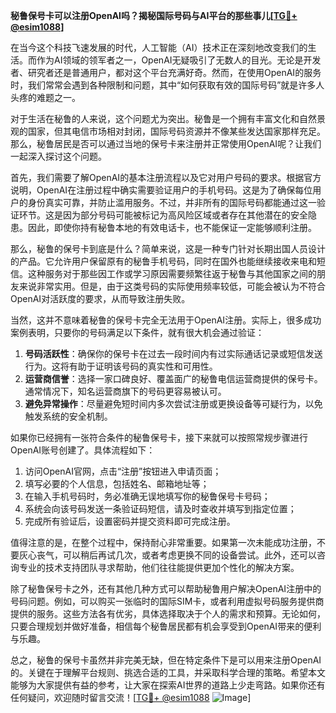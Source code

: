 **秘鲁保号卡可以注册OpenAI吗？揭秘国际号码与AI平台的那些事儿[[TG💪+ @esim1088](https://t.me/s/esim1088)]**

在当今这个科技飞速发展的时代，人工智能（AI）技术正在深刻地改变我们的生活。而作为AI领域的领军者之一，OpenAI无疑吸引了无数人的目光。无论是开发者、研究者还是普通用户，都对这个平台充满好奇。然而，在使用OpenAI的服务时，我们常常会遇到各种限制和问题，其中“如何获取有效的国际号码”就是许多人头疼的难题之一。

对于生活在秘鲁的人来说，这个问题尤为突出。秘鲁是一个拥有丰富文化和自然景观的国家，但其电信市场相对封闭，国际号码资源并不像某些发达国家那样充足。那么，秘鲁居民是否可以通过当地的保号卡来注册并正常使用OpenAI呢？让我们一起深入探讨这个问题。

首先，我们需要了解OpenAI的基本注册流程以及它对用户号码的要求。根据官方说明，OpenAI在注册过程中确实需要验证用户的手机号码。这是为了确保每位用户的身份真实可靠，并防止滥用服务。不过，并非所有的国际号码都能通过这一验证环节。这是因为部分号码可能被标记为高风险区域或者存在其他潜在的安全隐患。因此，即使你持有秘鲁本地的有效电话卡，也不能保证一定能够顺利注册。

那么，秘鲁的保号卡到底是什么？简单来说，这是一种专门针对长期出国人员设计的产品。它允许用户保留原有的秘鲁手机号码，同时在国外也能继续接收来电和短信。这种服务对于那些因工作或学习原因需要频繁往返于秘鲁与其他国家之间的朋友来说非常实用。但是，由于这类号码的实际使用频率较低，可能会被认为不符合OpenAI对活跃度的要求，从而导致注册失败。

当然，这并不意味着秘鲁的保号卡完全无法用于OpenAI注册。实际上，很多成功案例表明，只要你的号码满足以下条件，就有很大机会通过验证：

1. **号码活跃性**：确保你的保号卡在过去一段时间内有过实际通话记录或短信发送行为。这将有助于证明该号码的真实性和可用性。
2. **运营商信誉**：选择一家口碑良好、覆盖面广的秘鲁电信运营商提供的保号卡。通常情况下，知名运营商旗下的号码更容易被认可。
3. **避免异常操作**：尽量避免短时间内多次尝试注册或更换设备等可疑行为，以免触发系统的安全机制。

如果你已经拥有一张符合条件的秘鲁保号卡，接下来就可以按照常规步骤进行OpenAI账号创建了。具体流程如下：

1. 访问OpenAI官网，点击“注册”按钮进入申请页面；
2. 填写必要的个人信息，包括姓名、邮箱地址等；
3. 在输入手机号码时，务必准确无误地填写你的秘鲁保号卡号码；
4. 系统会向该号码发送一条验证码短信，请及时查收并填写到指定位置；
5. 完成所有验证后，设置密码并提交资料即可完成注册。

值得注意的是，在整个过程中，保持耐心非常重要。如果第一次未能成功注册，不要灰心丧气，可以稍后再试几次，或者考虑更换不同的设备尝试。此外，还可以咨询专业的技术支持团队寻求帮助，他们往往能提供更加个性化的解决方案。

除了秘鲁保号卡之外，还有其他几种方式可以帮助秘鲁用户解决OpenAI注册中的号码问题。例如，可以购买一张临时的国际SIM卡，或者利用虚拟号码服务提供商提供的服务。这些方法各有优劣，具体选择取决于个人的需求和预算。无论如何，只要合理规划并做好准备，相信每个秘鲁居民都有机会享受到OpenAI带来的便利与乐趣。

总之，秘鲁的保号卡虽然并非完美无缺，但在特定条件下是可以用来注册OpenAI的。关键在于理解平台规则、挑选合适的工具，并采取科学合理的策略。希望本文能够为大家提供有益的参考，让大家在探索AI世界的道路上少走弯路。如果你还有任何疑问，欢迎随时留言交流！[[TG💪+ @esim1088](https://t.me/s/esim1088) ![Image](https://i.postimg.cc/4NQfJmqS/Snipaste-2025-05-13-00-14-12.png)]
